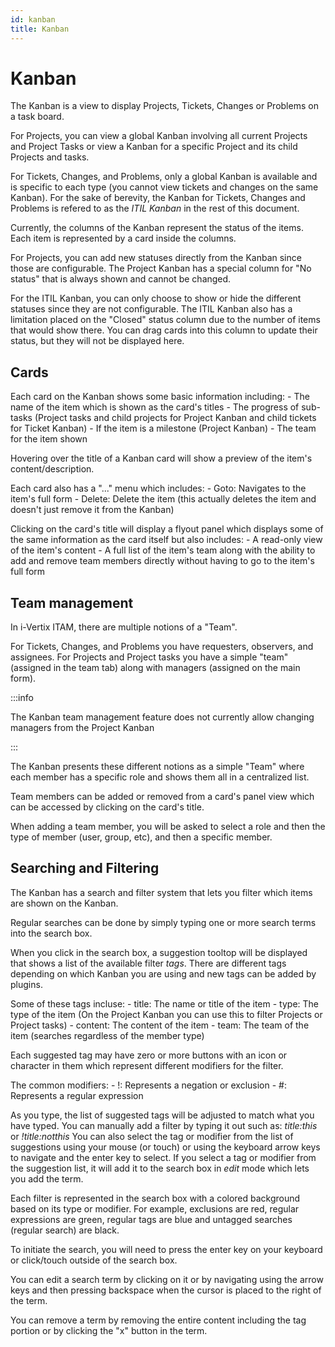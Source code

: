 ```yaml
---
id: kanban
title: Kanban
---
```


# Kanban

The Kanban is a view to display Projects, Tickets, Changes or Problems
on a task board.

For Projects, you can view a global Kanban involving all current
Projects and Project Tasks or view a Kanban for a specific Project and
its child Projects and tasks.

For Tickets, Changes, and Problems, only a global Kanban is available
and is specific to each type (you cannot view tickets and changes on the
same Kanban). For the sake of berevity, the Kanban for Tickets, Changes
and Problems is refered to as the *ITIL Kanban* in the rest of this
document.

Currently, the columns of the Kanban represent the status of the items.
Each item is represented by a card inside the columns.

For Projects, you can add new statuses directly from the Kanban since
those are configurable. The Project Kanban has a special column for "No
status" that is always shown and cannot be changed.

For the ITIL Kanban, you can only choose to show or hide the different
statuses since they are not configurable. The ITIL Kanban also has a
limitation placed on the "Closed" status column due to the number of
items that would show there. You can drag cards into this column to
update their status, but they will not be displayed here.

## Cards

Each card on the Kanban shows some basic information including: - The
name of the item which is shown as the card's titles - The progress of
sub-tasks (Project tasks and child projects for Project Kanban and child
tickets for Ticket Kanban) - If the item is a milestone (Project
Kanban) - The team for the item shown

Hovering over the title of a Kanban card will show a preview of the
item's content/description.

Each card also has a "..." menu which includes: - Goto: Navigates to
the item's full form - Delete: Delete the item (this actually deletes
the item and doesn't just remove it from the Kanban)

Clicking on the card's title will display a flyout panel which displays
some of the same information as the card itself but also includes: - A
read-only view of the item's content - A full list of the item's team
along with the ability to add and remove team members directly without
having to go to the item's full form

## Team management

In i-Vertix ITAM, there are multiple notions of a "Team".

For Tickets, Changes, and Problems you have requesters, observers, and
assignees. For Projects and Project tasks you have a simple "team"
(assigned in the team tab) along with managers (assigned on the main
form).

:::info

The Kanban team management feature does not currently allow changing
managers from the Project Kanban

:::

The Kanban presents these different notions as a simple "Team" where
each member has a specific role and shows them all in a centralized
list.

Team members can be added or removed from a card's panel view which can
be accessed by clicking on the card's title.

When adding a team member, you will be asked to select a role and then
the type of member (user, group, etc), and then a specific member.

## Searching and Filtering

The Kanban has a search and filter system that lets you filter which
items are shown on the Kanban.

Regular searches can be done by simply typing one or more search terms
into the search box.

When you click in the search box, a suggestion tooltop will be displayed
that shows a list of the available filter *tags*. There are different
tags depending on which Kanban you are using and new tags can be added
by plugins.

Some of these tags incluse: - title: The name or title of the item -
type: The type of the item (On the Project Kanban you can use this to
filter Projects or Project tasks) - content: The content of the item -
team: The team of the item (searches regardless of the member type)

Each suggested tag may have zero or more buttons with an icon or
character in them which represent different modifiers for the filter.

The common modifiers: - !: Represents a negation or exclusion - \#:
Represents a regular expression

As you type, the list of suggested tags will be adjusted to match what
you have typed. You can manually add a filter by typing it out such as:
*title:this* or *!title:notthis* You can also
select the tag or modifier from the list of suggestions using your mouse
(or touch) or using the keyboard arrow keys to navigate and the enter
key to select. If you select a tag or modifier from the suggestion list,
it will add it to the search box in *edit* mode which lets you add the
term.

Each filter is represented in the search box with a colored background
based on its type or modifier. For example, exclusions are red, regular
expressions are green, regular tags are blue and untagged searches
(regular search) are black.

To initiate the search, you will need to press the enter key on your
keyboard or click/touch outside of the search box.

You can edit a search term by clicking on it or by navigating using the
arrow keys and then pressing backspace when the cursor is placed to the
right of the term.

You can remove a term by removing the entire content including the tag
portion or by clicking the "x" button in the term.
